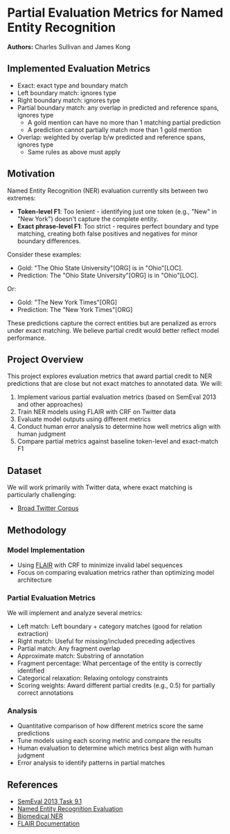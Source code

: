 # Partial Evaluation Metrics for Named Entity Recognition

**Authors:** Charles Sullivan and James Kong

## Implemented Evaluation Metrics

- Exact: exact type and boundary match
- Left boundary match: ignores type
- Right boundary match: ignores type
- Partial boundary match: any overlap in predicted and reference spans, ignores type
    - A gold mention can have no more than 1 matching partial prediction
    - A prediction cannot partially match more than 1 gold mention  
- Overlap: weighted by overlap b/w predicted and reference spans, ignores type
    - Same rules as above must apply

## Motivation

Named Entity Recognition (NER) evaluation currently sits between two extremes:
- **Token-level F1**: Too lenient - identifying just one token (e.g., "New" in "New York") doesn't capture the complete entity.
- **Exact phrase-level F1**: Too strict - requires perfect boundary and type matching, creating both false positives and negatives for minor boundary differences.

Consider these examples:
- Gold: "The Ohio State University"[ORG] is in "Ohio"[LOC].
- Prediction: The "Ohio State University"[ORG] is in "Ohio"[LOC].

Or:
- Gold: "The New York Times"[ORG]
- Prediction: The "New York Times"[ORG]

These predictions capture the correct entities but are penalized as errors under exact matching. We believe partial credit would better reflect model performance.

## Project Overview

This project explores evaluation metrics that award partial credit to NER predictions that are close but not exact matches to annotated data. We will:

1. Implement various partial evaluation metrics (based on SemEval 2013 and other approaches)
2. Train NER models using FLAIR with CRF on Twitter data
3. Evaluate model outputs using different metrics
4. Conduct human error analysis to determine how well metrics align with human judgment
5. Compare partial metrics against baseline token-level and exact-match F1

## Dataset

We will work primarily with Twitter data, where exact matching is particularly challenging:
- [Broad Twitter Corpus](https://aclanthology.org/C16-1111.pdf)

## Methodology

### Model Implementation
- Using [FLAIR](https://github.com/flairNLP/flair) with CRF to minimize invalid label sequences
- Focus on comparing evaluation metrics rather than optimizing model architecture

### Partial Evaluation Metrics
We will implement and analyze several metrics:
- Left match: Left boundary + category matches (good for relation extraction)
- Right match: Useful for missing/included preceding adjectives
- Partial match: Any fragment overlap
- Approximate match: Substring of annotation
- Fragment percentage: What percentage of the entity is correctly identified
- Categorical relaxation: Relaxing ontology constraints
- Scoring weights: Award different partial credits (e.g., 0.5) for partially correct annotations

### Analysis
- Quantitative comparison of how different metrics score the same predictions
- Tune models using each scoring metric and compare the results
- Human evaluation to determine which metrics best align with human judgment
- Error analysis to identify patterns in partial matches

## References

- [SemEval 2013 Task 9.1](https://aclanthology.org/S13-2056.pdf)
- [Named Entity Recognition Evaluation](https://www.davidsbatista.net/blog/2018/05/09/Named_Entity_Evaluation/)
- [Biomedical NER](https://link.springer.com/article/10.1186/1471-2105-7-92)
- [FLAIR Documentation](https://flairnlp.github.io/docs/tutorial-training/how-to-train-sequence-tagger#training-a-named-entity-recognition-ner-model-with-flair-embeddings)